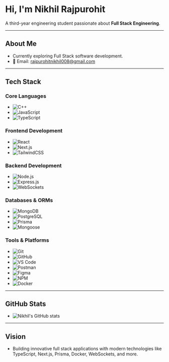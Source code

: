 # Hi, I'm Nikhil Rajpurohit  

A third-year engineering student passionate about **Full Stack Engineering**.

---

## About Me
- Currently exploring Full Stack software development.
- 📧 Email: rajpurohitnikhil008@gmail.com  

---

## Tech Stack

### Core Languages
- ![C++](https://img.shields.io/badge/C++-00599C?style=for-the-badge&logo=c%2B%2B&logoColor=white)  
- ![JavaScript](https://img.shields.io/badge/JavaScript-F7DF1E?style=for-the-badge&logo=javascript&logoColor=black)  
- ![TypeScript](https://img.shields.io/badge/TypeScript-3178C6?style=for-the-badge&logo=typescript&logoColor=white)  

### Frontend Development
- ![React](https://img.shields.io/badge/React-20232A?style=for-the-badge&logo=react&logoColor=61DAFB)  
- ![Next.js](https://img.shields.io/badge/Next.js-000000?style=for-the-badge&logo=next.js&logoColor=white)  
- ![TailwindCSS](https://img.shields.io/badge/Tailwind_CSS-38B2AC?style=for-the-badge&logo=tailwind-css&logoColor=white)  

### Backend Development
- ![Node.js](https://img.shields.io/badge/Node.js-43853D?style=for-the-badge&logo=node.js&logoColor=white)  
- ![Express.js](https://img.shields.io/badge/Express.js-404D59?style=for-the-badge)  
- ![WebSockets](https://img.shields.io/badge/WebSockets-008000?style=for-the-badge)  

### Databases & ORMs
- ![MongoDB](https://img.shields.io/badge/MongoDB-4EA94B?style=for-the-badge&logo=mongodb&logoColor=white)  
- ![PostgreSQL](https://img.shields.io/badge/PostgreSQL-336791?style=for-the-badge&logo=postgresql&logoColor=white)  
- ![Prisma](https://img.shields.io/badge/Prisma-0C344B?style=for-the-badge&logo=prisma&logoColor=white)  
- ![Mongoose](https://img.shields.io/badge/Mongoose-880000?style=for-the-badge&logo=mongoose&logoColor=white)  

### Tools & Platforms
- ![Git](https://img.shields.io/badge/Git-F05033?style=for-the-badge&logo=git&logoColor=white)  
- ![GitHub](https://img.shields.io/badge/GitHub-181717?style=for-the-badge&logo=github)  
- ![VS Code](https://img.shields.io/badge/VSCode-0078d7?style=for-the-badge&logo=visual-studio-code&logoColor=white)  
- ![Postman](https://img.shields.io/badge/Postman-FF6C37?style=for-the-badge&logo=postman&logoColor=white)  
- ![Figma](https://img.shields.io/badge/Figma-F24E1E?style=for-the-badge&logo=figma&logoColor=white)  
- ![NPM](https://img.shields.io/badge/NPM-CB3837?style=for-the-badge&logo=npm&logoColor=white)  
- ![Docker](https://img.shields.io/badge/Docker-2496ED?style=for-the-badge&logo=docker&logoColor=white)  

---

## GitHub Stats
- ![Nikhil's GitHub stats](https://github-readme-stats.vercel.app/api?username=nikhil008-git&show_icons=true&theme=tokyonight)  

---

## Vision
- Building innovative full stack applications with modern technologies like TypeScript, Next.js, Prisma, Docker, WebSockets, and more.
